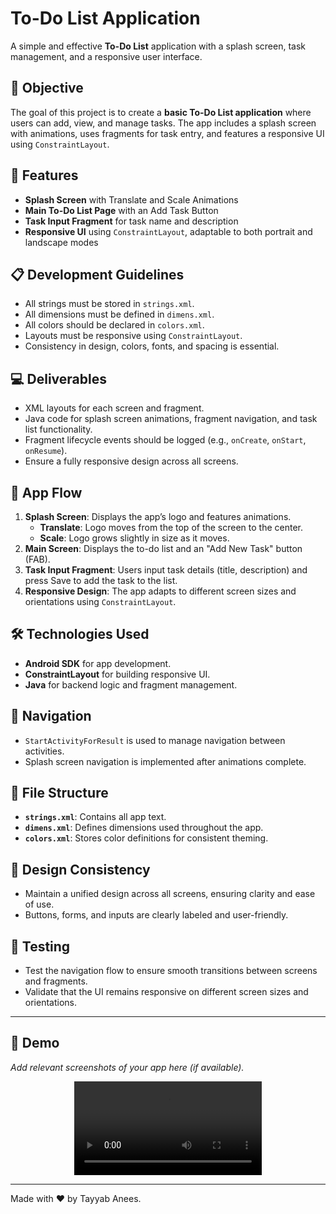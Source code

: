 # To-Do List Application

A simple and effective **To-Do List** application with a splash screen, task management, and a responsive user interface.

## 🚀 Objective
The goal of this project is to create a **basic To-Do List application** where users can add, view, and manage tasks. The app includes a splash screen with animations, uses fragments for task entry, and features a responsive UI using `ConstraintLayout`.

## 🌟 Features
- **Splash Screen** with Translate and Scale Animations
- **Main To-Do List Page** with an Add Task Button
- **Task Input Fragment** for task name and description
- **Responsive UI** using `ConstraintLayout`, adaptable to both portrait and landscape modes

## 📋 Development Guidelines
- All strings must be stored in `strings.xml`.
- All dimensions must be defined in `dimens.xml`.
- All colors should be declared in `colors.xml`.
- Layouts must be responsive using `ConstraintLayout`.
- Consistency in design, colors, fonts, and spacing is essential.

## 💻 Deliverables
- XML layouts for each screen and fragment.
- Java code for splash screen animations, fragment navigation, and task list functionality.
- Fragment lifecycle events should be logged (e.g., `onCreate`, `onStart`, `onResume`).
- Ensure a fully responsive design across all screens.

## 📱 App Flow
1. **Splash Screen**: Displays the app’s logo and features animations.
    - **Translate**: Logo moves from the top of the screen to the center.
    - **Scale**: Logo grows slightly in size as it moves.
2. **Main Screen**: Displays the to-do list and an "Add New Task" button (FAB).
3. **Task Input Fragment**: Users input task details (title, description) and press Save to add the task to the list.
4. **Responsive Design**: The app adapts to different screen sizes and orientations using `ConstraintLayout`.

## 🛠 Technologies Used
- **Android SDK** for app development.
- **ConstraintLayout** for building responsive UI.
- **Java** for backend logic and fragment management.

## 🔄 Navigation
- `StartActivityForResult` is used to manage navigation between activities.
- Splash screen navigation is implemented after animations complete.

## 📂 File Structure
- **`strings.xml`**: Contains all app text.
- **`dimens.xml`**: Defines dimensions used throughout the app.
- **`colors.xml`**: Stores color definitions for consistent theming.

## 🎨 Design Consistency
- Maintain a unified design across all screens, ensuring clarity and ease of use.
- Buttons, forms, and inputs are clearly labeled and user-friendly.

## 🧪 Testing
- Test the navigation flow to ensure smooth transitions between screens and fragments.
- Validate that the UI remains responsive on different screen sizes and orientations.

---

## 📸 Demo
_Add relevant screenshots of your app here (if available)._
<div style="display: flex; justify-content: center; align-items: center;">
    <video class="as" src="https://github.com/user-attachments/assets/fc043a89-1727-40a4-9bb1-0f35729d067e" controls="controls" style="max-width: 100%;">
        Your browser does not support the video tag.
    </video>
</div>

---

Made with ❤ by Tayyab Anees.
